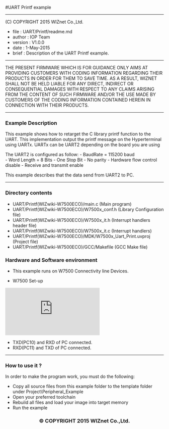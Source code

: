 #UART Printf example
******************************************************************************
(C) COPYRIGHT 2015 WIZnet Co.,Ltd.

  * file    : UART/Printf/readme.md 
  * author  : IOP Team
  * version : V1.0.0
  * date    : 1-May-2015
  * brief   : Description of the UART Printf example.

******************************************************************************

THE PRESENT FIRMWARE WHICH IS FOR GUIDANCE ONLY AIMS AT PROVIDING CUSTOMERS WITH CODING INFORMATION REGARDING THEIR PRODUCTS IN ORDER FOR THEM TO SAVE TIME. AS A RESULT, WIZNET SHALL NOT BE HELD LIABLE FOR ANY DIRECT, INDIRECT OR CONSEQUENTIAL DAMAGES WITH RESPECT TO ANY CLAIMS ARISING FROM THE CONTENT OF SUCH FIRMWARE AND/OR THE USE MADE BY CUSTOMERS OF THE CODING INFORMATION CONTAINED HEREIN IN CONNECTION WITH THEIR PRODUCTS.

******************************************************************************

### Example Description

This example shows how to retarget the C library printf function to the UART. 
This implementation output the printf message on the Hyperterminal using UARTx.
UARTx can be UART2 depending on the board you are using

The UART2 is configured as follow:
    - BaudRate = 115200 baud  
    - Word Length = 8 Bits
    - One Stop Bit
    - No parity
    - Hardware flow control disable
    - Receive and transmit enable
    
This example describes that the data send from UART2 to PC.


______________________________________________________________________________
### Directory contents

  - UART/Printf(WIZwiki-W7500ECO)/main.c                                            (Main program)
  - UART/Printf(WIZwiki-W7500ECO)/W7500x_conf.h                                     (Library Configuration file)
  - UART/Printf(WIZwiki-W7500ECO)/W7500x_it.h                                       (Interrupt handlers header file)
  - UART/Printf(WIZwiki-W7500ECO)/W7500x_it.c                                       (Interrupt handlers)
  - UART/Printf(WIZwiki-W7500ECO)/MDK/W7500x_Uart_Print.uvproj                      (Project file)
  - UART/Printf(WIZwiki-W7500ECO)/GCC/Makefile                      			    (GCC Make file)


### Hardware and Software environment 

  - This example runs on W7500 Connectivity line Devices.
  
  -  W7500 Set-up

![](http://wizwiki.net/wiki/lib/exe/fetch.php?media=products:w7500:peripherals:printf.png)
  

   - TXD(PC10) and RXD of PC connected.
   - RXD(PC11) and TXD of PC connected.
  

______________________________________________________________________________

### How to use it ? 
In order to make the program work, you must do the following:
 - Copy all source files from this example folder to the template folder under
   Project\Peripheral_Example
 - Open your preferred toolchain 
 - Rebuild all files and load your image into target memory
 - Run the example 

<h3><center>&copy; COPYRIGHT 2015 WIZnet Co.,Ltd.</center></h3>
